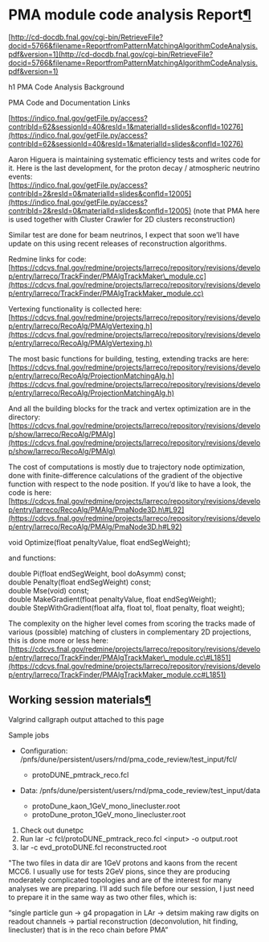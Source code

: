 PMA module code analysis Report[¶](#PMA-module-code-analysis-Report)
====================================================================

[http://cd-docdb.fnal.gov/cgi-bin/RetrieveFile?docid=5766&filename=ReportfromPatternMatchingAlgorithmCodeAnalysis.pdf&version=1](http://cd-docdb.fnal.gov/cgi-bin/RetrieveFile?docid=5766&filename=ReportfromPatternMatchingAlgorithmCodeAnalysis.pdf&version=1)

h1 PMA Code Analysis Background

PMA Code and Documentation Links

[https://indico.fnal.gov/getFile.py/access?contribId=62&sessionId=40&resId=1&materialId=slides&confId=10276](https://indico.fnal.gov/getFile.py/access?contribId=62&sessionId=40&resId=1&materialId=slides&confId=10276)

Aaron Higuera is maintaining systematic efficiency tests and writes code for it. Here is the last development, for the proton decay / atmospheric neutrino events:\
[https://indico.fnal.gov/getFile.py/access?contribId=2&resId=0&materialId=slides&confId=12005](https://indico.fnal.gov/getFile.py/access?contribId=2&resId=0&materialId=slides&confId=12005) (note that PMA here is used together with Cluster Crawler for 2D clusters reconstruction)

Similar test are done for beam neutrinos, I expect that soon we’ll have update on this using recent releases of reconstruction algorithms.

Redmine links for code:\
[https://cdcvs.fnal.gov/redmine/projects/larreco/repository/revisions/develop/entry/larreco/TrackFinder/PMAlgTrackMaker\_module.cc](https://cdcvs.fnal.gov/redmine/projects/larreco/repository/revisions/develop/entry/larreco/TrackFinder/PMAlgTrackMaker_module.cc)

Vertexing functionality is collected here:\
[https://cdcvs.fnal.gov/redmine/projects/larreco/repository/revisions/develop/entry/larreco/RecoAlg/PMAlgVertexing.h](https://cdcvs.fnal.gov/redmine/projects/larreco/repository/revisions/develop/entry/larreco/RecoAlg/PMAlgVertexing.h)

The most basic functions for building, testing, extending tracks are here:\
[https://cdcvs.fnal.gov/redmine/projects/larreco/repository/revisions/develop/entry/larreco/RecoAlg/ProjectionMatchingAlg.h](https://cdcvs.fnal.gov/redmine/projects/larreco/repository/revisions/develop/entry/larreco/RecoAlg/ProjectionMatchingAlg.h)

And all the building blocks for the track and vertex optimization are in the directory:\
[https://cdcvs.fnal.gov/redmine/projects/larreco/repository/revisions/develop/show/larreco/RecoAlg/PMAlg](https://cdcvs.fnal.gov/redmine/projects/larreco/repository/revisions/develop/show/larreco/RecoAlg/PMAlg)

The cost of computations is mostly due to trajectory node optimization, done with finite-difference calculations of the gradient of the objective function with respect to the node position. If you’d like to have a look, the code is here:\
[https://cdcvs.fnal.gov/redmine/projects/larreco/repository/revisions/develop/entry/larreco/RecoAlg/PMAlg/PmaNode3D.h\#L92](https://cdcvs.fnal.gov/redmine/projects/larreco/repository/revisions/develop/entry/larreco/RecoAlg/PMAlg/PmaNode3D.h#L92)

void Optimize(float penaltyValue, float endSegWeight);

and functions:

double Pi(float endSegWeight, bool doAsymm) const;\
double Penalty(float endSegWeight) const;\
double Mse(void) const;\
double MakeGradient(float penaltyValue, float endSegWeight);\
double StepWithGradient(float alfa, float tol, float penalty, float weight);

The complexity on the higher level comes from scoring the tracks made of various (possible) matching of clusters in complementary 2D projections, this is done more or less here:\
[https://cdcvs.fnal.gov/redmine/projects/larreco/repository/revisions/develop/entry/larreco/TrackFinder/PMAlgTrackMaker\_module.cc\#L1851](https://cdcvs.fnal.gov/redmine/projects/larreco/repository/revisions/develop/entry/larreco/TrackFinder/PMAlgTrackMaker_module.cc#L1851)


Working session materials[¶](#Working-session-materials)
--------------------------------------------------------

Valgrind callgraph output attached to this page

Sample jobs

-   Configuration: /pnfs/dune/persistent/users/rnd/pma\_code\_review/test\_input/fcl/
    -   protoDUNE\_pmtrack\_reco.fcl

-   Data: /pnfs/dune/persistent/users/rnd/pma\_code\_review/test\_input/data
    -   protoDune\_kaon\_1GeV\_mono\_linecluster.root
    -   protoDune\_proton\_1GeV\_mono\_linecluster.root

1.  Check out dunetpc
2.  Run lar -c fcl/protoDUNE\_pmtrack\_reco.fcl \<input\> -o output.root
3.  lar -c evd\_protoDUNE.fcl reconstructed.root

"The two files in data dir are 1GeV protons and kaons from the recent MCC6. I usually use for tests 2GeV pions, since they are producing moderately complicated topologies and are of the interest for many analyses we are preparing. I’ll add such file before our session, I just need to prepare it in the same way as two other files, which is:

“single particle gun -\> g4 propagation in LAr -\> detsim making raw digits on readout channels -\> partial reconstruction (deconvolution, hit finding, linecluster) that is in the reco chain before PMA”
